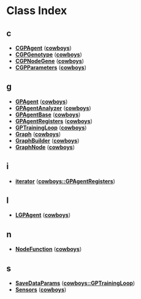 
# Class Index


## c

* [**CGPAgent**](classcowboys_1_1_c_g_p_agent.md)
([**cowboys**](namespacecowboys.md))
* [**CGPGenotype**](classcowboys_1_1_c_g_p_genotype.md)
([**cowboys**](namespacecowboys.md))
* [**CGPNodeGene**](structcowboys_1_1_c_g_p_node_gene.md)
([**cowboys**](namespacecowboys.md))
* [**CGPParameters**](structcowboys_1_1_c_g_p_parameters.md)
([**cowboys**](namespacecowboys.md))


## g

* [**GPAgent**](classcowboys_1_1_g_p_agent.md)
([**cowboys**](namespacecowboys.md))
* [**GPAgentAnalyzer**](classcowboys_1_1_g_p_agent_analyzer.md)
([**cowboys**](namespacecowboys.md))
* [**GPAgentBase**](classcowboys_1_1_g_p_agent_base.md)
([**cowboys**](namespacecowboys.md))
* [**GPAgentRegisters**](classcowboys_1_1_g_p_agent_registers.md)
([**cowboys**](namespacecowboys.md))
* [**GPTrainingLoop**](classcowboys_1_1_g_p_training_loop.md)
([**cowboys**](namespacecowboys.md))
* [**Graph**](classcowboys_1_1_graph.md)
([**cowboys**](namespacecowboys.md))
* [**GraphBuilder**](classcowboys_1_1_graph_builder.md)
([**cowboys**](namespacecowboys.md))
* [**GraphNode**](classcowboys_1_1_graph_node.md)
([**cowboys**](namespacecowboys.md))


## i

* [**iterator**](classcowboys_1_1_g_p_agent_registers_1_1iterator.md)
([**cowboys::GPAgentRegisters**](classcowboys_1_1_g_p_agent_registers.md))


## l

* [**LGPAgent**](classcowboys_1_1_l_g_p_agent.md)
([**cowboys**](namespacecowboys.md))


## n

* [**NodeFunction**](structcowboys_1_1_node_function.md)
([**cowboys**](namespacecowboys.md))


## s

* [**SaveDataParams**](structcowboys_1_1_g_p_training_loop_1_1_save_data_params.md)
([**cowboys::GPTrainingLoop**](classcowboys_1_1_g_p_training_loop.md))
* [**Sensors**](classcowboys_1_1_sensors.md)
([**cowboys**](namespacecowboys.md))


